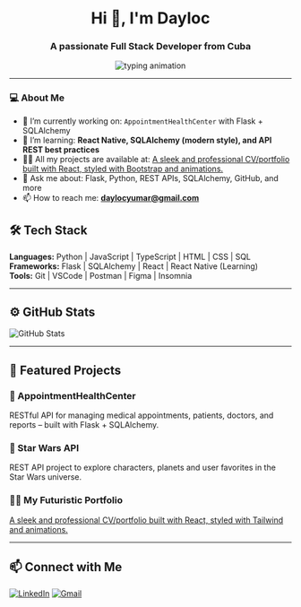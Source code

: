 <h1 align="center">Hi 👋, I'm Dayloc</h1>
<h3 align="center">A passionate Full Stack Developer from Cuba</h3>
<p align="center">
  <img src="https://readme-typing-svg.demolab.com?font=Fira+Code&size=24&duration=3000&pause=1000&color=00FFE0&center=true&vCenter=true&width=700&lines=%F0%9F%8C%8C+Star+Wars+API;Explore+the+Galaxy+One+Endpoint+at+a+Time;Built+with+Flask+%2B+SQLAlchemy+%2B+JWT" alt="typing animation" />
</p>


---

### 💻 About Me

- 🔭 I’m currently working on: `AppointmentHealthCenter` with Flask + SQLAlchemy
- 🌱 I’m learning: **React Native, SQLAlchemy (modern style), and API REST best practices**
- 👨‍💻 All my projects are available at: [A sleek and professional CV/portfolio built with React, styled with Bootstrap and animations.](https://github.com/Dayloc/Port-Folio-1.1.git)
- 💬 Ask me about: Flask, Python, REST APIs, SQLAlchemy, GitHub, and more
- 📫 How to reach me: **daylocyumar@gmail.com** <!-- o tu correo -->



## 🛠️ Tech Stack

**Languages:** Python | JavaScript | TypeScript | HTML | CSS | SQL  
**Frameworks:** Flask | SQLAlchemy | React | React Native (Learning)  
**Tools:** Git | VSCode | Postman | Figma | Insomnia  

---

## ⚙️ GitHub Stats

![GitHub Stats](https://github-readme-stats.vercel.app/api?username=dayloc&show_icons=true&theme=tokyonight)

---

## 🌟 Featured Projects

### 🏥 AppointmentHealthCenter  
RESTful API for managing medical appointments, patients, doctors, and reports – built with Flask + SQLAlchemy.

### 🌌 Star Wars API  
REST API project to explore characters, planets and user favorites in the Star Wars universe.

### 👨‍🚀 My Futuristic Portfolio  
[A sleek and professional CV/portfolio built with React, styled with Tailwind and animations.](https://github.com/Dayloc/Port-Folio-1.1.git)

---

## 📫 Connect with Me

[![LinkedIn](https://img.shields.io/badge/LinkedIn-0A66C2?style=for-the-badge&logo=linkedin&logoColor=white)](https://www.linkedin.com/in/dayloc-prieto
)
[![Gmail](https://img.shields.io/badge/Gmail-D14836?style=for-the-badge&logo=gmail&logoColor=white)](mailto:daylocyumar@gmail.com)
